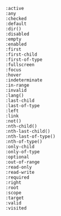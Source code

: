 		:active
		:any
		:checked
		:default
		:dir()
		:disabled
		:empty
		:enabled
		:first
		:first-child
		:first-of-type
		:fullscreen
		:focus
		:hover
		:indeterminate
		:in-range
		:invalid
		:lang()
		:last-child
		:last-of-type
		:left
		:link
		:not()
		:nth-child()
		:nth-last-child()
		:nth-last-of-type()
		:nth-of-type()
		:only-child
		:only-of-type
		:optional
		:out-of-range
		:read-only
		:read-write
		:required
		:right
		:root
		:scope
		:target
		:valid
		:visited

